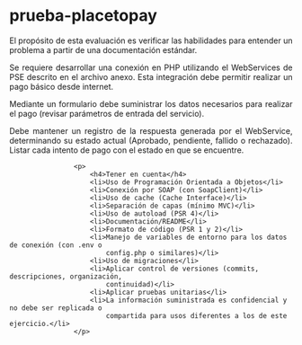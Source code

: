 # prueba-placetopay
<p align="justify">
                        El propósito de esta evaluación es verificar las habilidades para entender un
                        problema a partir de una documentación estándar.
                    </p>
                    <p align="justify"> 
                        Se requiere desarrollar una conexión en PHP utilizando el WebServices de PSE
                        descrito en el archivo anexo. Esta integración debe permitir realizar un pago básico
                        desde internet.
                    </p>
                    <p align="justify"> 
                        Mediante un formulario debe suministrar los datos necesarios para realizar el pago
                        (revisar parámetros de entrada del servicio). 
                    </p>
                    <p align="justify"> 
                        Debe mantener un registro de la
                        respuesta generada por el WebService, determinando su estado actual (Aprobado,
                        pendiente, fallido o rechazado). Listar cada intento de pago con el estado en que se
                        encuentre.
                    </p>

                    
                    <p>
                        <h4>Tener en cuenta</h4>
                        <li>Uso de Programación Orientada a Objetos</li>
                        <li>Conexión por SOAP (con SoapClient)</li>
                        <li>Uso de cache (Cache Interface)</li>
                        <li>Separación de capas (mínimo MVC)</li>
                        <li>Uso de autoload (PSR 4)</li>
                        <li>Documentación/README</li>
                        <li>Formato de código (PSR 1 y 2)</li>
                        <li>Manejo de variables de entorno para los datos de conexión (con .env o
                            config.php o similares)</li>
                        <li>Uso de migraciones</li>
                        <li>Aplicar control de versiones (commits, descripciones, organización,
                            continuidad)</li>
                        <li>Aplicar pruebas unitarias</li>
                        <li>La información suministrada es confidencial y no debe ser replicada o
                            compartida para usos diferentes a los de este ejercicio.</li>
                    </p>
